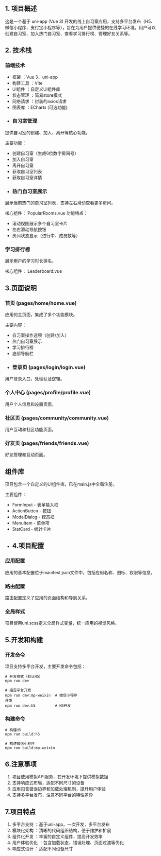 ## 1. 项目概述
这是一个基于 uni-app (Vue 3) 开发的线上自习室应用，支持多平台发布（H5、微信小程序、支付宝小程序等），旨在为用户提供便捷的在线学习环境。用户可以创建自习室、加入热门自习室、查看学习排行榜、管理好友关系等。

## 2. 技术栈
### 前端技术
- 框架 ：Vue 3、uni-app
- 构建工具 ：Vite
- UI组件 ：自定义UI组件库
- 状态管理 ：简易store模式
- 网络请求 ：封装的axios请求
- 图表库 ：ECharts (可选功能)
- ### 自习室管理
提供自习室的创建、加入、离开等核心功能。

主要功能：

- 创建自习室（生成6位数字房间号）
- 加入自习室
- 离开自习室
- 获取自习室列表
- 获取自习室详情
- ### 热门自习室展示
展示当前热门的自习室列表，支持左右滑动查看更多房间。

核心组件： PopularRooms.vue 功能特点：

- 滚动视图展示多个自习室卡片
- 左右滑动导航按钮
- 房间状态显示（进行中、成员数等）
### 学习排行榜
展示用户的学习时长排名。

核心组件： Leaderboard.vue
## 3.页面说明
### 首页 (pages/home/home.vue)
应用的主页面，集成了多个功能模块。

主要内容：

- 自习室操作选项（创建/加入）
- 热门自习室展示
- 学习排行榜
- 底部导航栏
- ### 登录页 (pages/login/login.vue)
用户登录入口，处理认证逻辑。

### 个人中心 (pages/profile/profile.vue)
用户个人信息和设置页面。

### 社区页 (pages/community/community.vue)
用户互动和社区功能页面。

### 好友页 (pages/friends/friends.vue)
好友管理和互动页面。

## 组件库
项目包含一个自定义的UI组件库，已在main.js中全局注册。

主要组件：

- FormInput - 表单输入框
- ActionButton - 按钮
- ModalDialog - 模态框
- MenuItem - 菜单项
- StatCard - 统计卡片
- ## 4.项目配置
###  应用配置
应用的基本配置位于manifest.json文件中，包括应用名称、图标、权限等信息。

### 路由配置
路由配置定义了应用的页面结构和导航关系。

###  全局样式
项目使用uni.scss定义全局样式变量，统一应用的视觉风格。

## 5.开发和构建
### 开发命令
项目支持多平台开发，主要开发命令包括：

```
# 开发模式（默认H5）
npm run dev

# 指定平台开发
npm run dev:mp-weixin  # 微信小程序
开发
npm run dev:h5         # H5开发
```
### 构建命令
```
# 构建H5
npm run build:h5

# 构建微信小程序
npm run build:mp-weixin
```
## 6.注意事项
1. 项目使用模拟API服务，在开发环境下提供模拟数据
2. 支持响应式布局，适配不同尺寸的设备
3. 应用包含错误边界和加载处理机制，提升用户体验
4. 支持多平台发布，注意不同平台的特性差异
## 7.项目特点
1. 多平台支持 ：基于uni-app，一次开发，多平台发布
2. 模块化架构 ：清晰的代码组织结构，便于维护和扩展
3. 组件化开发 ：丰富的自定义组件，提高开发效率
4. 用户体验优化 ：包含加载状态、错误处理、页面过渡等优化
5. 响应式设计 ：适配不同设备尺寸
